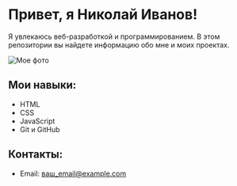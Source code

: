    # Привет, я Николай Иванов!

   Я увлекаюсь веб-разработкой и программированием. В этом репозитории вы найдете информацию обо мне и моих проектах.

   ![Мое фото](https://vk.cc/cBOcs5)

   ## Мои навыки:
   - HTML
   - CSS
   - JavaScript
   - Git и GitHub

   ## Контакты:
   - Email: ваш_email@example.com
   

